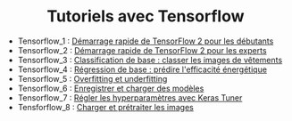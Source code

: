 # <center> Tutoriels avec Tensorflow </center>

- Tensorflow_1 : [Démarrage rapide de TensorFlow 2 pour les débutants](https://github.com/BertrandBorel/Notebooks/blob/main/IA/Tensorflow/Tensorflow_1.ipynb)
- Tensorflow_2 : [Démarrage rapide de TensorFlow 2 pour les experts](https://github.com/BertrandBorel/Notebooks/blob/main/IA/Tensorflow/Tensorflow_2.ipynb)
- Tensorflow_3 : [Classification de base : classer les images de vêtements](https://github.com/BertrandBorel/Notebooks/blob/main/IA/Tensorflow/Tensorflow_3.ipynb)
- Tensorflow_4 : [Régression de base : prédire l'efficacité énergétique](https://github.com/BertrandBorel/Notebooks/blob/main/IA/Tensorflow/Tensorflow_4.ipynb)
- Tensorflow_5 : [Overfitting et underfitting](https://github.com/BertrandBorel/Notebooks/blob/main/IA/Tensorflow/Tensorflow_5.ipynb)
- Tensorflow_6 : [Enregistrer et charger des modèles](https://github.com/BertrandBorel/Notebooks/blob/main/IA/Tensorflow/Tensorflow_6.ipynb)
- Tensorflow_7 : [Régler les hyperparamètres avec Keras Tuner](https://github.com/BertrandBorel/Notebooks/blob/main/IA/Tensorflow/Tensorflow_7.ipynb)
- Tensforflow_8 : [Charger et prétraiter les images](https://github.com/BertrandBorel/Notebooks/blob/main/IA/Tensorflow/Tensorflow_8.ipynb)
